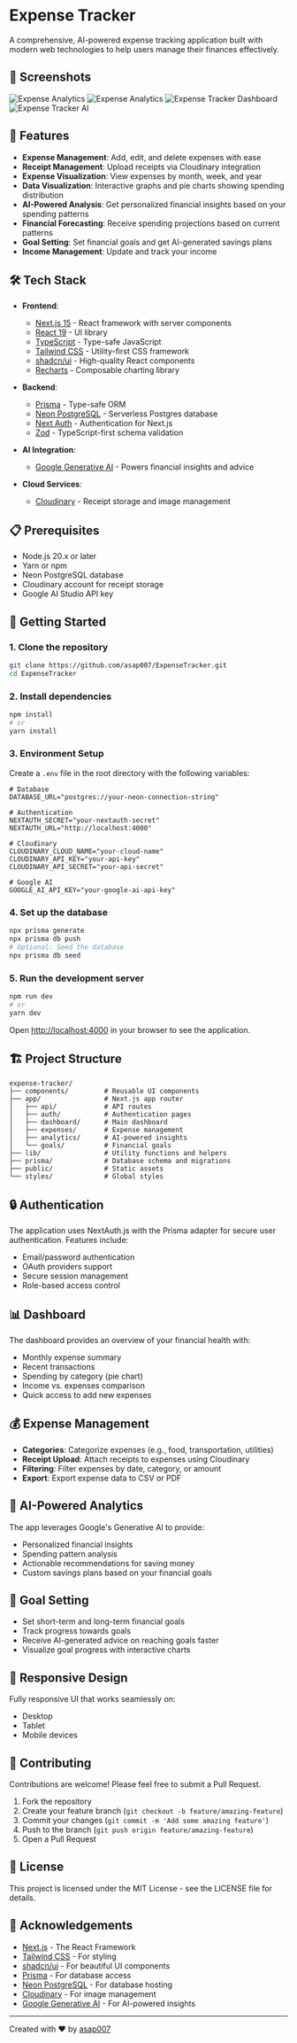 # Expense Tracker

A comprehensive, AI-powered expense tracking application built with modern web technologies to help users manage their finances effectively.

## 📸 Screenshots

![Expense Analytics](https://github.com/user-attachments/assets/0a1e19d9-eec2-4534-ba97-e4a4e09ee626)
![Expense Analytics](https://github.com/user-attachments/assets/1fe5756d-1576-4025-b5bb-f311fcbf103d)
![Expense Tracker Dashboard](https://github.com/user-attachments/assets/b236a7b8-4909-40a7-95f7-4ce807cbd8a0)
![Expense Tracker AI](https://github.com/user-attachments/assets/f92d440d-2439-4b83-bfa5-a47aa9b4c809)

## 🚀 Features

- **Expense Management**: Add, edit, and delete expenses with ease
- **Receipt Management**: Upload receipts via Cloudinary integration
- **Expense Visualization**: View expenses by month, week, and year
- **Data Visualization**: Interactive graphs and pie charts showing spending distribution
- **AI-Powered Analysis**: Get personalized financial insights based on your spending patterns
- **Financial Forecasting**: Receive spending projections based on current patterns
- **Goal Setting**: Set financial goals and get AI-generated savings plans
- **Income Management**: Update and track your income

## 🛠️ Tech Stack

- **Frontend**:
  - [Next.js 15](https://nextjs.org/) - React framework with server components
  - [React 19](https://react.dev/) - UI library
  - [TypeScript](https://www.typescriptlang.org/) - Type-safe JavaScript
  - [Tailwind CSS](https://tailwindcss.com/) - Utility-first CSS framework
  - [shadcn/ui](https://ui.shadcn.com/) - High-quality React components
  - [Recharts](https://recharts.org/) - Composable charting library

- **Backend**:
  - [Prisma](https://www.prisma.io/) - Type-safe ORM
  - [Neon PostgreSQL](https://neon.tech/) - Serverless Postgres database
  - [Next Auth](https://next-auth.js.org/) - Authentication for Next.js
  - [Zod](https://zod.dev/) - TypeScript-first schema validation

- **AI Integration**:
  - [Google Generative AI](https://ai.google.dev/) - Powers financial insights and advice

- **Cloud Services**:
  - [Cloudinary](https://cloudinary.com/) - Receipt storage and image management

## 📋 Prerequisites

- Node.js 20.x or later
- Yarn or npm
- Neon PostgreSQL database
- Cloudinary account for receipt storage
- Google AI Studio API key

## 🚀 Getting Started

### 1. Clone the repository

```bash
git clone https://github.com/asap007/ExpenseTracker.git
cd ExpenseTracker
```

### 2. Install dependencies

```bash
npm install
# or
yarn install
```

### 3. Environment Setup

Create a `.env` file in the root directory with the following variables:

```env
# Database
DATABASE_URL="postgres://your-neon-connection-string"

# Authentication
NEXTAUTH_SECRET="your-nextauth-secret"
NEXTAUTH_URL="http://localhost:4000"

# Cloudinary
CLOUDINARY_CLOUD_NAME="your-cloud-name"
CLOUDINARY_API_KEY="your-api-key"
CLOUDINARY_API_SECRET="your-api-secret"

# Google AI
GOOGLE_AI_API_KEY="your-google-ai-api-key"
```

### 4. Set up the database

```bash
npx prisma generate
npx prisma db push
# Optional: Seed the database
npx prisma db seed
```

### 5. Run the development server

```bash
npm run dev
# or
yarn dev
```

Open [http://localhost:4000](http://localhost:4000) in your browser to see the application.

## 🏗️ Project Structure

```
expense-tracker/
├── components/         # Reusable UI components
├── app/                # Next.js app router
│   ├── api/            # API routes
│   ├── auth/           # Authentication pages
│   ├── dashboard/      # Main dashboard
│   ├── expenses/       # Expense management
│   ├── analytics/      # AI-powered insights
│   └── goals/          # Financial goals
├── lib/                # Utility functions and helpers
├── prisma/             # Database schema and migrations
├── public/             # Static assets
└── styles/             # Global styles
```

## 🔒 Authentication

The application uses NextAuth.js with the Prisma adapter for secure user authentication. Features include:

- Email/password authentication
- OAuth providers support
- Secure session management
- Role-based access control

## 📊 Dashboard

The dashboard provides an overview of your financial health with:

- Monthly expense summary
- Recent transactions
- Spending by category (pie chart)
- Income vs. expenses comparison
- Quick access to add new expenses

## 💰 Expense Management

- **Categories**: Categorize expenses (e.g., food, transportation, utilities)
- **Receipt Upload**: Attach receipts to expenses using Cloudinary
- **Filtering**: Filter expenses by date, category, or amount
- **Export**: Export expense data to CSV or PDF

## 🤖 AI-Powered Analytics

The app leverages Google's Generative AI to provide:

- Personalized financial insights
- Spending pattern analysis
- Actionable recommendations for saving money
- Custom savings plans based on your financial goals

## 🎯 Goal Setting

- Set short-term and long-term financial goals
- Track progress towards goals
- Receive AI-generated advice on reaching goals faster
- Visualize goal progress with interactive charts

## 📱 Responsive Design

Fully responsive UI that works seamlessly on:
- Desktop
- Tablet
- Mobile devices

## 🤝 Contributing

Contributions are welcome! Please feel free to submit a Pull Request.

1. Fork the repository
2. Create your feature branch (`git checkout -b feature/amazing-feature`)
3. Commit your changes (`git commit -m 'Add some amazing feature'`)
4. Push to the branch (`git push origin feature/amazing-feature`)
5. Open a Pull Request

## 📄 License

This project is licensed under the MIT License - see the LICENSE file for details.

## 🙏 Acknowledgements

- [Next.js](https://nextjs.org/) - The React Framework
- [Tailwind CSS](https://tailwindcss.com/) - For styling
- [shadcn/ui](https://ui.shadcn.com/) - For beautiful UI components
- [Prisma](https://www.prisma.io/) - For database access
- [Neon PostgreSQL](https://neon.tech/) - For database hosting
- [Cloudinary](https://cloudinary.com/) - For image management
- [Google Generative AI](https://ai.google.dev/) - For AI-powered insights

---

Created with ❤️ by [asap007](https://github.com/asap007)
